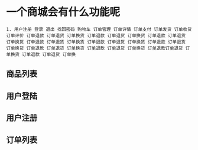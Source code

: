 # 一个商城会有什么功能呢
    1. 用户注册 登录 退出 找回密码 购物车 订单管理 订单详情 订单支付 订单发货 订单收货 订单评价 订单退款 订单退货 订单换货 订单退款 订单退货 订单换货 订单退款 订单退货 订单换货 订单退款 订单退货 订单换货 订单退款 订单退货 订单换货 订单退款 订单退货 订单换货 订单退款 订单退货 订单换货 订单退款 订单退货 订单换货 订单退款订单退货 订单换货 订单退款 订单退货 订单换

## 商品列表
## 用户登陆
## 用户注册
## 订单列表